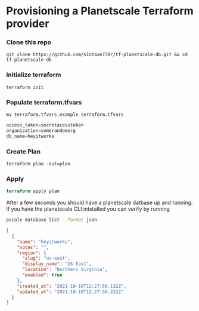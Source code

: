 # Provisioning a Planetscale Terraform provider


### Clone this repo 
`git clone https://github.com/s1ntaxe770r/tf-planetscale-db.git && cd tf-planetscale-db`

### Initialize terraform 
`terraform init`

### Populate terraform.tfvars

`mv terraform.tfvars.example terraform.tfvars`

```terraform
access_token=secretacesstoken
organization=somerandomorg
db_name=heyitworks
```

### Create Plan
`terraform plan -out=plan`

### Apply 
```terraform
terraform apply plan
```

After a few seconds you should have a planetscale datbase up and running. If you have the planetscale CLI intstalled you can verify by running 

```bash
pscale database list --format json
```

```json
[
  {
    "name": "heyitworks",
    "notes": "",
    "region": {
      "slug": "us-east",
      "display_name": "US East",
      "location": "Northern Virginia",
      "enabled": true
    },
    "created_at": "2021-10-10T12:27:56.132Z",
    "updated_at": "2021-10-10T12:27:56.222Z"
  }
]

```
